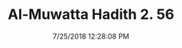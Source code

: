 ---
title        : "Al-Muwatta Hadith 2. 56"
date         : 7/25/2018 12:28:08 PM
draft        : false
type         : "hadith"
layout       : "hadith"
BookCode     : "AMH"
VolumeNumber : "2"
HadithNumber : "56"
categories  :  ["Purity - Wudu on Account of Prostatic Fluid"]
---